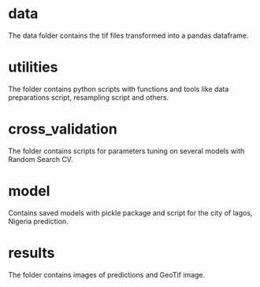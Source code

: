 # data 
The data folder contains the tif files transformed into a pandas dataframe.

# utilities
The folder contains python scripts with functions and tools like data preparations script, resampling script and others.

# cross_validation
The folder contains scripts for parameters tuning on several models with Random Search CV.

# model
Contains saved models with pickle package and script for the city of lagos, Nigeria prediction.

# results
The folder contains images of predictions and GeoTif image.
